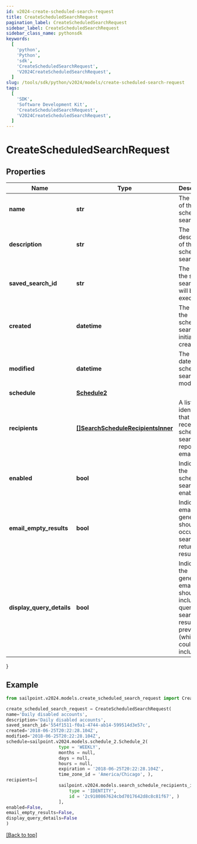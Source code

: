 ```yaml
---
id: v2024-create-scheduled-search-request
title: CreateScheduledSearchRequest
pagination_label: CreateScheduledSearchRequest
sidebar_label: CreateScheduledSearchRequest
sidebar_class_name: pythonsdk
keywords:
  [
    'python',
    'Python',
    'sdk',
    'CreateScheduledSearchRequest',
    'V2024CreateScheduledSearchRequest',
  ]
slug: /tools/sdk/python/v2024/models/create-scheduled-search-request
tags:
  [
    'SDK',
    'Software Development Kit',
    'CreateScheduledSearchRequest',
    'V2024CreateScheduledSearchRequest',
  ]
---
```


# CreateScheduledSearchRequest

## Properties

| Name | Type | Description | Notes |
| --- | --- | --- | --- |
| **name** | **str** | The name of the scheduled search. | [optional] |
| **description** | **str** | The description of the scheduled search. | [optional] |
| **saved_search_id** | **str** | The ID of the saved search that will be executed. | [required] |
| **created** | **datetime** | The date the scheduled search was initially created. | [optional] [readonly] |
| **modified** | **datetime** | The last date the scheduled search was modified. | [optional] [readonly] |
| **schedule** | [**Schedule2**](schedule2) |  | [required] |
| **recipients** | [**[]SearchScheduleRecipientsInner**](search-schedule-recipients-inner) | A list of identities that should receive the scheduled search report via email. | [required] |
| **enabled** | **bool** | Indicates if the scheduled search is enabled. | [optional] [default to False] |
| **email_empty_results** | **bool** | Indicates if email generation should occur when search returns no results. | [optional] [default to False] |
| **display_query_details** | **bool** | Indicates if the generated email should include the query and search results preview (which could include PII). | [optional] [default to False] |

}

## Example

```python
from sailpoint.v2024.models.create_scheduled_search_request import CreateScheduledSearchRequest

create_scheduled_search_request = CreateScheduledSearchRequest(
name='Daily disabled accounts',
description='Daily disabled accounts',
saved_search_id='554f1511-f0a1-4744-ab14-599514d3e57c',
created='2018-06-25T20:22:28.104Z',
modified='2018-06-25T20:22:28.104Z',
schedule=sailpoint.v2024.models.schedule_2.Schedule_2(
                    type = 'WEEKLY',
                    months = null,
                    days = null,
                    hours = null,
                    expiration = '2018-06-25T20:22:28.104Z',
                    time_zone_id = 'America/Chicago', ),
recipients=[
                    sailpoint.v2024.models.search_schedule_recipients_inner.SearchSchedule_recipients_inner(
                        type = 'IDENTITY',
                        id = '2c9180867624cbd7017642d8c8c81f67', )
                    ],
enabled=False,
email_empty_results=False,
display_query_details=False
)

```

[[Back to top]](#)
